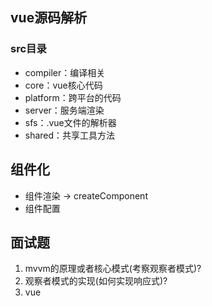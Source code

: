 ## vue源码解析

### src目录
- compiler：编译相关
- core：vue核心代码
- platform：跨平台的代码
- server：服务端渲染
- sfs：.vue文件的解析器
- shared：共享工具方法

## 组件化
- 组件渲染 -> createComponent
- 组件配置

## 面试题
1. mvvm的原理或者核心模式(考察观察者模式)?
2. 观察者模式的实现(如何实现响应式)?
3. vue <template> 和 render()区别是什么？为什么更推荐用 render() ？
   <template> 渲染需要多做一次转换，转化成render()
4. vue脚手架新建项目的时候，runtime only of runtime + compiler，在哪个文件里做了区分，到底有什么区别？
5. 为什么vue实例为什么用函数对象而非class？
6. beforeCreate和created之间做了什么？二者有什么区别
   initInjections（初始化注入） -> initState（初始化状态：props、methods、data、computer、watch） -> initProvide
7. props和data是如何把属性挂载在vm上的
   通过proxy这个函数 vm._props.xxx => vm.xxx直接访问
8. vm.$option为什么data是函数，而components是对象？data函数如果没有返回值会报错吗？
9. beforeDestroy和destroyed之间做了什么？二者有什么区别？
10. vue的实例为何不能挂载在body或者html根节点上，如果挂了会报错吗？
   非生产环境会报一个warning: `Do not mount Vue to <html> or <body> - mount to normal elements instead.`
11. beforeMount到mounted之间做了什么？
   new Watcher
12. 什么是虚拟节点？请简述虚拟节点(vdom)。vue和react虚拟dom的区别
13. 对于被监听数据他的__ob__是在什么时候被加上的
   observe的时候